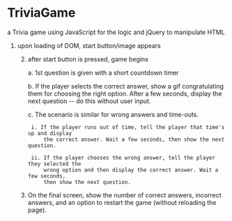 # TriviaGame
 a Trivia game using JavaScript for the logic and jQuery to manipulate HTML
 
1. upon loading of DOM, start button/image appears

	2. after start button is pressed, game begins
	
		a. 1st question is given with a short countdown timer
		
		b. If the player selects the correct answer, show a gif congratulating them for choosing 
			the right option. After a few seconds, display the next question -- 
			do this without user input.
			
		c. The scenario is similar for wrong answers and time-outs.
		
			i. If the player runs out of time, tell the player that time's up and display 
				the correct answer. Wait a few seconds, then show the next question.
				
			ii. If the player chooses the wrong answer, tell the player they selected the 
				wrong option and then display the correct answer. Wait a few seconds, 
				then show the next question.
				
	3. On the final screen, show the number of correct answers, incorrect answers, 
		and an option to restart the game (without reloading the page).

